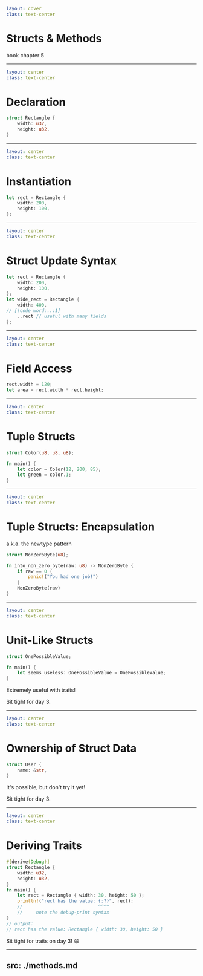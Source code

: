 ```yaml
layout: cover
class: text-center
```

# Structs & Methods

book chapter 5

<Nr />

---

```yaml
layout: center
class: text-center
```

# Declaration

```rust
struct Rectangle {
    width: u32,
    height: u32,
}
```

<Nr />

---

```yaml
layout: center
class: text-center
```

# Instantiation

```rust
let rect = Rectangle {
    width: 200,
    height: 100,
};
```

<Nr />

---

```yaml
layout: center
class: text-center
```

# Struct Update Syntax

```rust {5-8}
let rect = Rectangle {
    width: 200,
    height: 100,
};
let wide_rect = Rectangle {
    width: 400,
// [!code word:..:1]
    ..rect // useful with many fields
};
```

<Nr />

---

```yaml
layout: center
class: text-center
```

# Field Access

```rust
rect.width = 120;
let area = rect.width * rect.height;
```

<Nr />

---

```yaml
layout: center
class: text-center
```

# Tuple Structs

```rust
struct Color(u8, u8, u8);

fn main() {
    let color = Color(12, 200, 85);
    let green = color.1;
}
```

<Nr />

---

```yaml
layout: center
class: text-center
```

# Tuple Structs: Encapsulation

a.k.a. the newtype pattern

```rust
struct NonZeroByte(u8);

fn into_non_zero_byte(raw: u8) -> NonZeroByte {
    if raw == 0 {
        panic!("You had one job!")
    }
    NonZeroByte(raw)
}
```

<Nr />

---

```yaml
layout: center
class: text-center
```

# Unit-Like Structs

```rust
struct OnePossibleValue;

fn main() {
    let seems_useless: OnePossibleValue = OnePossibleValue;
}
```

Extremely useful with traits!

Sit tight for day 3.

<Nr />

---

```yaml
layout: center
class: text-center
```

# Ownership of Struct Data

```rust
struct User {
    name: &str,
}
```

It's possible, but don't try it yet!

Sit tight for day 3.

<div
    style="background-color: red"
    class="h-0.8 rounded absolute top-66 left-108 w-10"
></div>

<Nr />

---

```yaml
layout: center
class: text-center
```

# Deriving Traits

```rust {1,2,8-10}
#[derive(Debug)]
struct Rectangle {
    width: u32,
    height: u32,
}
fn main() {
    let rect = Rectangle { width: 30, height: 50 };
    println!("rect has the value: {:?}", rect);
    //                            ^^^^
    //     note the debug-print syntax
}
// output:
// rect has the value: Rectangle { width: 30, height: 50 }
```

Sit tight for traits on day 3! 😄

<Nr />

---
src: ./methods.md
---
